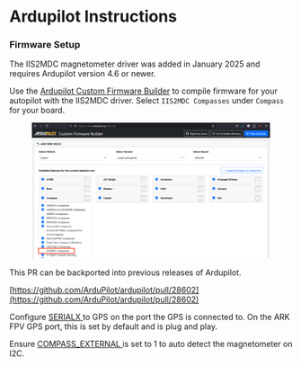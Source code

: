# Ardupilot Instructions

### Firmware Setup <a href="#firmware-setup" id="firmware-setup"></a>

The IIS2MDC magnetometer driver was added in January 2025 and requires Ardupilot version 4.6 or newer.

Use the [Ardupilot Custom Firmware Builder](https://custom.ardupilot.org/) to compile firmware for your autopilot with the IIS2MDC driver. Select `IIS2MDC Compasses` under `Compass` for your board.

<figure><img src="../../.gitbook/assets/image (41).png" alt=""><figcaption></figcaption></figure>

This PR can be backported into previous releases of Ardupilot.

[https://github.com/ArduPilot/ardupilot/pull/28602](https://github.com/ArduPilot/ardupilot/pull/28602)

Configure [SERIALX ](https://ardupilot.org/copter/docs/parameters.html#serial-parameters)to GPS on the port the GPS is connected to. On the ARK FPV GPS port, this is set by default and is plug and play.

Ensure [COMPASS\_EXTERNAL ](https://ardupilot.org/copter/docs/parameters.html#compass-external-compass-is-attached-via-an-external-cable)is set to 1 to auto detect the magnetometer on I2C.&#x20;
